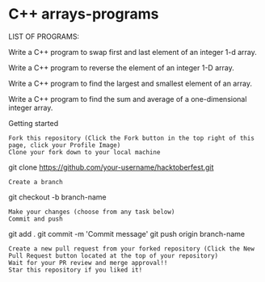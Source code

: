 # C++ arrays-programs

LIST OF PROGRAMS:


Write a C++ program to swap first and last element of an integer 1-d array.


Write a C++ program to reverse the element of an integer 1-D array.


Write a C++ program to find the largest and smallest element of an array.


Write a C++ program to find the sum and average of a one-dimensional integer array.




Getting started

    Fork this repository (Click the Fork button in the top right of this page, click your Profile Image)
    Clone your fork down to your local machine

git clone https://github.com/your-username/hacktoberfest.git

    Create a branch

git checkout -b branch-name

    Make your changes (choose from any task below)
    Commit and push

git add .
git commit -m 'Commit message'
git push origin branch-name

    Create a new pull request from your forked repository (Click the New Pull Request button located at the top of your repository)
    Wait for your PR review and merge approval!!
    Star this repository if you liked it!
